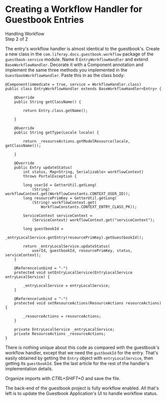 # Creating a Workflow Handler for Guestbook Entries [](id=creating-a-workflow-handler-for-guestbook-entries)

<div class="learn-path-step">
    <p>Handling Workflow<br>Step 2 of 2</p>
</div>

The entry's workflow handler is almost identical to the guestbook's. Create
a new class in the `com.liferay.docs.guestbook.workflow` package of the
`guestbook-service` module. Name it `EntryWorkflowHandler` and extend
`BaseWorkflowHandler`. Decorate it with a Component annotation and implement the
same three methods you implemented in the `GuestbookWorkflowHandler`. Paste this
in as the class body:

    @Component(immediate = true, service = WorkflowHandler.class)
    public class EntryWorkflowHandler extends BaseWorkflowHandler<Entry> {

        @Override
        public String getClassName() {

            return Entry.class.getName();

        }

        @Override
        public String getType(Locale locale) {

            return _resourceActions.getModelResource(locale, getClassName());

        }

        @Override
        public Entry updateStatus(
            int status, Map<String, Serializable> workflowContext)
            throws PortalException {

            long userId = GetterUtil.getLong(
                (String) workflowContext.get(WorkflowConstants.CONTEXT_USER_ID));
            long resourcePrimKey = GetterUtil.getLong(
                (String) workflowContext.get(
                    WorkflowConstants.CONTEXT_ENTRY_CLASS_PK));

            ServiceContext serviceContext =
                (ServiceContext) workflowContext.get("serviceContext");

            long guestbookId =
                _entryLocalService.getEntry(resourcePrimKey).getGuestbookId();
            
            return _entryLocalService.updateStatus(
                userId, guestbookId, resourcePrimKey, status, serviceContext);
        }

        @Reference(unbind = "-")
        protected void setEntryLocalService(EntryLocalService entryLocalService) {

            _entryLocalService = entryLocalService;
        }

        @Reference(unbind = "-")
        protected void setResourceActions(ResourceActions resourceActions) {

            _resourceActions = resourceActions;
        }

        private EntryLocalService _entryLocalService;
        private ResourceActions _resourceActions;
    }

There is nothing unique about this code as compared with the guestbook's
workflow handler, except that we need the `gustbookId` for the entry. That's
easily obtained by getting the `Entry` object with `entryLocalService`, then
getting its `guestbookId`. See the last article for the rest of the handler's
implementation details.

Organize imports with *CTRL+SHIFT+O* and save the file.

The back-end of the guestbook project is fully workflow enabled. All that's left
is to update the Guestbook Application's UI to handle workflow status. 
